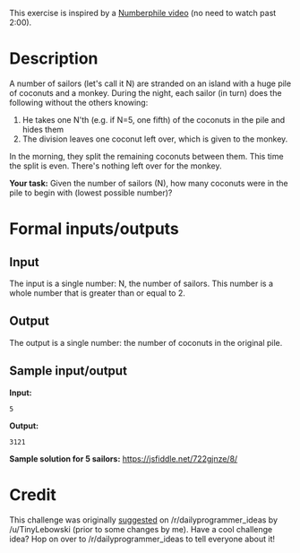 This exercise is inspired by a [Numberphile video](https://www.youtube.com/watch?v=U9qU20VmvaU&feature=youtu.be&t=47) (no need to watch past 2:00).

# Description

A number of sailors (let's call it N) are stranded on an island with a huge pile of coconuts and a monkey. During the night, each sailor (in turn) does the following without the others knowing: 

1. He takes one N'th (e.g. if N=5, one fifth) of the coconuts in the pile and hides them
2. The division leaves one coconut left over, which is given to the monkey.

In the morning, they split the remaining coconuts between them. This time the split is even. There's nothing left over for the monkey.

**Your task:** Given the number of sailors (N), how many coconuts were in the pile to begin with (lowest possible number)?

# Formal inputs/outputs

## Input

The input is a single number: N, the number of sailors. This number is a whole number that is greater than or equal to 2.

## Output

The output is a single number: the number of coconuts in the original pile. 

## Sample input/output

**Input:**

    5

**Output:**

    3121

**Sample solution for 5 sailors:** https://jsfiddle.net/722gjnze/8/

# Credit

This challenge was originally [suggested](https://redd.it/3yjqno) on /r/dailyprogrammer_ideas by /u/TinyLebowski (prior to some changes by me). Have a cool challenge idea? Hop on over to /r/dailyprogrammer_ideas to tell everyone about it!